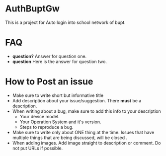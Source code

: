 AuthBuptGw
==========

This is a project for Auto login into school network of bupt.

# FAQ
- **question?** Answer for question one.
- **question**  Here is the answer for question two.

# How to Post an issue
- Make sure to write short but informative title
- Add description about your issue/suggestion. There **must** be a description.
- When writing about a bug, make sure to add this info to your description
  - Your device model.
  - Your Operation System and it's version.
  - Steps to reproduce a bug.
- Make sure to write only about ONE thing at the time. Issues that have multiple things that are being discussed, will be closed
.
- When adding images. Add image straight to description or comment. Do not put URLs if possible.
